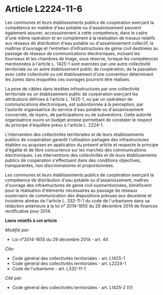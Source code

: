 # Article L2224-11-6

Les communes et leurs établissements publics de coopération exerçant la compétence en matière d'eau potable ou
d'assainissement peuvent également assurer, accessoirement à cette compétence, dans le cadre d'une même opération et en
complément à la réalisation de travaux relatifs aux réseaux de distribution d'eau potable ou d'assainissement collectif, la
maîtrise d'ouvrage et l'entretien d'infrastructures de génie civil destinées au passage de réseaux de communications
électroniques, incluant les fourreaux et les chambres de tirage, sous réserve, lorsque les compétences mentionnées à
l'article L. 1425-1 sont exercées par une autre collectivité territoriale ou un autre établissement public de coopération, de
la passation avec cette collectivité ou cet établissement d'une convention déterminant les zones dans lesquelles ces ouvrages
pourront être réalisés. 

La pose de câbles dans lesdites infrastructures par une collectivité territoriale ou un établissement public de coopération
exerçant les attributions définies à l'article L. 1425-1, ou par un opérateur de communications électroniques, est
subordonnée à la perception, par l'autorité organisatrice du service d'eau potable ou d'assainissement concernée, de loyers,
de participations ou de subventions. Cette autorité organisatrice ouvre un budget annexe permettant de constater le respect
du principe d'équilibre prévu à l'article L. 2224-1.

L'intervention des collectivités territoriales et de leurs établissements publics de coopération garantit l'utilisation
partagée des infrastructures établies ou acquises en application du présent article et respecte le principe d'égalité et de
libre concurrence sur les marchés des communications électroniques. Les interventions des collectivités et de leurs
établissements publics de coopération s'effectuent dans des conditions objectives, transparentes, non discriminatoires et
proportionnées. 

Les communes et leurs établissements publics de coopération exerçant la compétence de distribution d'eau potable ou
d'assainissement, maîtres d'ouvrage des infrastructures de génie civil susmentionnées, bénéficient pour la réalisation
d'éléments nécessaires au passage de réseaux souterrains de communication des dispositions prévues aux deuxième et troisième
alinéas de l'article L. 332-11-1 du code de l'urbanisme  dans sa rédaction antérieure à la loi n° 2014-1655 du 29 décembre
2014 de finances rectificative pour 2014.

**Liens relatifs à cet article**

_Modifié par_:

  - Loi n°2014-1655 du 29 décembre 2014 - art. 44

_Cite_:

  - Code général des collectivités territoriales - art. L1425-1
  - Code général des collectivités territoriales - art. L2224-1
  - Code de l'urbanisme - art. L332-11-1

_Cité par_:

  - Code général des collectivités territoriales - art. L1425-2 (V)
